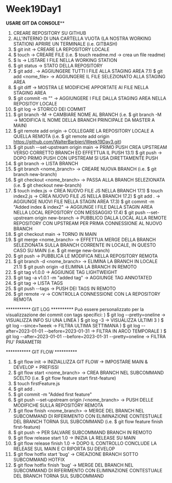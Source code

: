# Week19Day1
**********USARE GIT DA CONSOLE************
1) CREARE REPOSITORY SU GITHUB
2) ALL'INTERNO DI UNA CARTELLA VUOTA (LA NOSTRA WORKING STATION) APRIRE UN TERMINALE (i.e. GITBASH)
3) $ git init -> CREARE LA REPOSITORY LOCALE
4) $ touch -> CREARE FILE (i.e.  $ touch readme.md -> crea un file readme)
5) $ ls -> LISTARE I FILE NELLA WORKING STATION
6) $ git status -> STATO DELLA REPOSITORY
7) $ git add . -> AGGIUNGERE TUTTI I FILE ALLA STAGING AREA
7.1) $ git add <nome_file> -> AGGIUNGERE IL FILE SELEZIONATO ALLA STAGING AREA
8) $ git diff -> MOSTRA LE MODIFICHE APPORTATE AI FILE NELLA STAGING AREA
9) $ git commit -m "<messaggio>" -> AGGIUNGERE I FILE DALLA STAGING AREA NELLA REPOSITOY LOCALE
10) $ git log -> STORICO DEI COMMIT
11) $ git branch -M <nome> -> CAMBIARE NOME AL BRANCH (i.e. $ git branch -M <main> -> MODIFICA IL NOME DELLA BRANCH PRINCIPALE DA MASTER A MAIN)
12) $ git remote add origin <url> -> COLLEGARE LA REPOSITORY LOCALE A QUELLA REMOTA (i.e. $ git remote add origin https://github.com/WalterBarbieri/Week19Day3.git)
13) $ git push --set-upstream origin main -> PRIMO PUSH CREA UPSTREAM VERSO CORRETTO BRANCH ED EFFETTUA IL PUSH
13.1) $ git push -> DOPO PRIMO PUSH CON UPSTREAM SI USA DIRETTAMENTE PUSH 
14) $ git branch -> LISTA BRANCH
15) $ git branch <nome_branch> -> CREARE NUOVA BRANCH (i.e. $ git branch new-branch)
16) $ git checkout <nome_branch> -> PASSA ALLA BRANCH SELEZIONATA (i.e. $ git checkout new-branch)
17) $ touch index.js -> CREA NUOVO FILE JS NELLA BRANCH
17.1) $ touch index2.js -> CREA NUOVO FILE JS NELLA BRANCH
17.2) $ git add . -> AGGIUNGE NUOVI FILE NELLA STAGIN AREA
17.3) $ git commit -m "Added index & index2" -> AGGIUNGE I FILE DALLA STAGIN AREA NELLA LOCAL REPOSITORY CON MESSAGGIO
17.4) $ git push --set-upstream origin new-branch -> PUBBLICO DALLA LOCAL ALLA REMOTE REPOSITORY CON UPSTREAM PER PRIMA CONNESSIONE AL NUOVO BRANCH
18) $ git checkout main -> TORNO IN MAIN
19) $ git merge <nome_branch> -> EFFETTUA MERGE DELLA BRANCH SELEZIONATA SULLA BRANCH CORRENTE IN LOCALE, IN QUESTO CASO SU MAIN (i.e. $ git merge new-branch)
20) $ git push -> PUBBLICA LE MODIFICA NELLA REPOSITORY REMOTA 
21) $ git branch -d <nome_branch> -> ELIMINA LA BRANCH IN LOCALE
21.1) $ git push origin -d <nome-branch> ELIMINA LA BRANCH IN REMOTO
22) $ git tag v1.0.0 -> AGGIUNGE TAG LIGHTWEIGHT
23) $ git tag -a v1.0.1 -m "added tag" -> AGGIUNGE TAG ANNOTATED
24) $ git tag -> LISTA TAGS
25) $ git push --tags -> PUSH DEI TAGS IN REMOTO
26) $ git remote -v -> CONTROLLA CONNESSIONE CON LA REPOSITORY REMOTA

*********** GIT LOG **********
Può essere personalizzato per la visualizzazione dei commit con tags specifici:
) $ git log --pretty=oneline -> VISUALIZZA INFO SU UNA LINEA
) $ git log -3 -> VISUALIZZA ULTIMI 3
) $ git log --since=1week -> FILTRA ULTIMA SETTIMANA
) $ git log --after=2023-01-01 --before=2023-01-31 -> FILTRA IN ARCO TEMPORALE
) $ git log --after=2023-01-01 --before=2023-01-31 --pretty=oneline -> FILTRA PIU' PARAMETRI

*********** GIT FLOW **********
1) $ git flow init -> INIZIALLIZZA GIT FLOW -> IMPOSTARE MAIN & DEVELOP + PREFISSI
2) $ git flow <subcommand> start <nome_branch> -> CREA BRANCH NEL SUBCOMMAND SCELTO (i.e. $ git flow feature start first-feature)
3) $ touch firstFeature.js
4) $ git add .
5) $ git commit -m "Added first feature"
6) $ git push --set-upstream origin <subcommand>/<nome_branch> -> PUSH DELLE MODIFICHE SULLA REPOSITORY REMOTA
7) $ git flow <subcommand> finish <nome_branch> -> MERGE DEL BRANCH NEL SUBCOMMAND DI RIFERIMENTO CON ELIMINAZIONE CONTESTUALE DEL BRANCH TORNA SUL SUBCOMMAND (i.e. $ git flow feature finish first-feature)
8) $ git push -> PER SALVARE SUBCOMMAND BRANCH IN REMOTO
9) $ git flow release start 1.0 -> INIZIA LA RELEASE SU MAIN 
10) $ git flow release finish 1.0 -> DOPO IL CONTROLLO CONCLUDE LA RELEASE SUL MAIN E CI RIPORTA SU DEVELOP
11) $ git flow hotfix start 'bug' -> CREAZIONE BRANCH SOTTO SUBCOMMAND HOTFIX
12) $ git flow hotfix finish 'bug' -> MERGE DEL BRANCH NEL SUBCOMMAND DI RIFERIMENTO CON ELIMINAZIONE CONTESTUALE DEL BRANCH TORNA SUL SUBCOMMAND